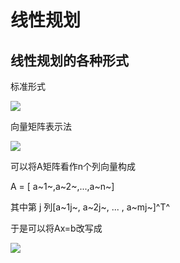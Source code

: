 # 线性规划

## 线性规划的各种形式

标准形式

![](/Users/lixiang/Downloads/我爱学习/高级算法/笔记/图片/线性规划/标准形式.png)

向量矩阵表示法

![](/Users/lixiang/Downloads/我爱学习/高级算法/笔记/图片/线性规划/向量矩阵表示发.png)

可以将A矩阵看作n个列向量构成

A = [ a~1~,a~2~,...,a~n~]

其中第 j 列[a~1j~, a~2j~, ... , a~mj~]^T^

于是可以将Ax=b改写成

![](/Users/lixiang/Downloads/我爱学习/高级算法/笔记/图片/线性规划/典范形式.png)



